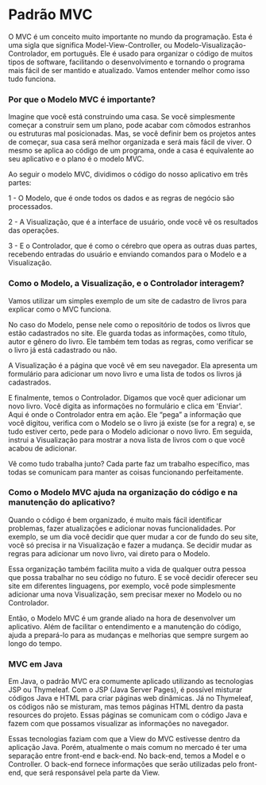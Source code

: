 # Padrão MVC 

O MVC é um conceito muito importante no mundo da programação. Esta é uma sigla que significa Model-View-Controller, ou Modelo-Visualização-Controlador, em português. Ele é usado para organizar o código de muitos tipos de software, facilitando o desenvolvimento e tornando o programa mais fácil de ser mantido e atualizado. Vamos entender melhor como isso tudo funciona.

### Por que o Modelo MVC é importante?
Imagine que você está construindo uma casa. Se você simplesmente começar a construir sem um plano, pode acabar com cômodos estranhos ou estruturas mal posicionadas. Mas, se você definir bem os projetos antes de começar, sua casa será melhor organizada e será mais fácil de viver. O mesmo se aplica ao código de um programa, onde a casa é equivalente ao seu aplicativo e o plano é o modelo MVC.

Ao seguir o modelo MVC, dividimos o código do nosso aplicativo em três partes:

1 - O Modelo, que é onde todos os dados e as regras de negócio são processados.

2 - A Visualização, que é a interface de usuário, onde você vê os resultados das operações.

3 - E o Controlador, que é como o cérebro que opera as outras duas partes, recebendo entradas do usuário e enviando comandos para o Modelo e a Visualização.

### Como o Modelo, a Visualização, e o Controlador interagem?
Vamos utilizar um simples exemplo de um site de cadastro de livros para explicar como o MVC funciona.

No caso do Modelo, pense nele como o repositório de todos os livros que estão cadastrados no site. Ele guarda todas as informações, como título, autor e gênero do livro. Ele também tem todas as regras, como verificar se o livro já está cadastrado ou não.

A Visualização é a página que você vê em seu navegador. Ela apresenta um formulário para adicionar um novo livro e uma lista de todos os livros já cadastrados.

E finalmente, temos o Controlador. Digamos que você quer adicionar um novo livro. Você digita as informações no formulário e clica em 'Enviar'. Aqui é onde o Controlador entra em ação. Ele “pega” a informação que você digitou, verifica com o Modelo se o livro já existe (se for a regra) e, se tudo estiver certo, pede para o Modelo adicionar o novo livro. Em seguida, instrui a Visualização para mostrar a nova lista de livros com o que você acabou de adicionar.

Vê como tudo trabalha junto? Cada parte faz um trabalho específico, mas todas se comunicam para manter as coisas funcionando perfeitamente.

### Como o Modelo MVC ajuda na organização do código e na manutenção do aplicativo?
Quando o código é bem organizado, é muito mais fácil identificar problemas, fazer atualizações e adicionar novas funcionalidades. Por exemplo, se um dia você decidir que quer mudar a cor de fundo do seu site, você só precisa ir na Visualização e fazer a mudança. Se decidir mudar as regras para adicionar um novo livro, vai direto para o Modelo.

Essa organização também facilita muito a vida de qualquer outra pessoa que possa trabalhar no seu código no futuro. E se você decidir oferecer seu site em diferentes linguagens, por exemplo, você pode simplesmente adicionar uma nova Visualização, sem precisar mexer no Modelo ou no Controlador.

Então, o Modelo MVC é um grande aliado na hora de desenvolver um aplicativo. Além de facilitar o entendimento e a manutenção do código, ajuda a prepará-lo para as mudanças e melhorias que sempre surgem ao longo do tempo.

### MVC em Java
Em Java, o padrão MVC era comumente aplicado utilizando as tecnologias JSP ou Thymeleaf. Com o JSP (Java Server Pages), é possível misturar códigos Java e HTML para criar páginas web dinâmicas. Já no Thymeleaf, os códigos não se misturam, mas temos páginas HTML dentro da pasta resources do projeto. Essas páginas se comunicam com o código Java e fazem com que possamos visualizar as informações no navegador.

Essas tecnologias faziam com que a View do MVC estivesse dentro da aplicação Java. Porém, atualmente o mais comum no mercado é ter uma separação entre front-end e back-end. No back-end, temos a Model e o Controller. O back-end fornece informações que serão utilizadas pelo front-end, que será responsável pela parte da View.
